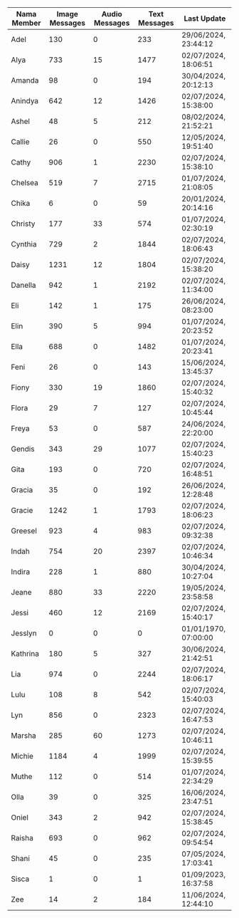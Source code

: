 | Nama Member | Image Messages | Audio Messages | Text Messages | Last Update |
| ------ | -------------- | -------------- | ------------- | ------------ |
| Adel | 130 | 0 | 233 | 29/06/2024, 23:44:12 |
| Alya | 733 | 15 | 1477 | 02/07/2024, 18:06:51 |
| Amanda | 98 | 0 | 194 | 30/04/2024, 20:12:13 |
| Anindya | 642 | 12 | 1426 | 02/07/2024, 15:38:00 |
| Ashel | 48 | 5 | 212 | 08/02/2024, 21:52:21 |
| Callie | 26 | 0 | 550 | 12/05/2024, 19:51:40 |
| Cathy | 906 | 1 | 2230 | 02/07/2024, 15:38:10 |
| Chelsea | 519 | 7 | 2715 | 01/07/2024, 21:08:05 |
| Chika | 6 | 0 | 59 | 20/01/2024, 20:14:16 |
| Christy | 177 | 33 | 574 | 01/07/2024, 02:30:19 |
| Cynthia | 729 | 2 | 1844 | 02/07/2024, 18:06:43 |
| Daisy | 1231 | 12 | 1804 | 02/07/2024, 15:38:20 |
| Danella | 942 | 1 | 2192 | 02/07/2024, 11:34:00 |
| Eli | 142 | 1 | 175 | 26/06/2024, 08:23:00 |
| Elin | 390 | 5 | 994 | 01/07/2024, 20:23:52 |
| Ella | 688 | 0 | 1482 | 01/07/2024, 20:23:41 |
| Feni | 26 | 0 | 143 | 15/06/2024, 13:45:37 |
| Fiony | 330 | 19 | 1860 | 02/07/2024, 15:40:32 |
| Flora | 29 | 7 | 127 | 02/07/2024, 10:45:44 |
| Freya | 53 | 0 | 587 | 24/06/2024, 22:20:00 |
| Gendis | 343 | 29 | 1077 | 02/07/2024, 15:40:23 |
| Gita | 193 | 0 | 720 | 02/07/2024, 16:48:51 |
| Gracia | 35 | 0 | 192 | 26/06/2024, 12:28:48 |
| Gracie | 1242 | 1 | 1793 | 02/07/2024, 18:06:23 |
| Greesel | 923 | 4 | 983 | 02/07/2024, 09:32:38 |
| Indah | 754 | 20 | 2397 | 02/07/2024, 10:46:34 |
| Indira | 228 | 1 | 880 | 30/04/2024, 10:27:04 |
| Jeane | 880 | 33 | 2220 | 19/05/2024, 23:58:58 |
| Jessi | 460 | 12 | 2169 | 02/07/2024, 15:40:17 |
| Jesslyn | 0 | 0 | 0 | 01/01/1970, 07:00:00 |
| Kathrina | 180 | 5 | 327 | 30/06/2024, 21:42:51 |
| Lia | 974 | 0 | 2244 | 02/07/2024, 18:06:17 |
| Lulu | 108 | 8 | 542 | 02/07/2024, 15:40:03 |
| Lyn | 856 | 0 | 2323 | 02/07/2024, 16:47:53 |
| Marsha | 285 | 60 | 1273 | 02/07/2024, 10:46:11 |
| Michie | 1184 | 4 | 1999 | 02/07/2024, 15:39:55 |
| Muthe | 112 | 0 | 514 | 01/07/2024, 22:34:29 |
| Olla | 39 | 0 | 325 | 16/06/2024, 23:47:51 |
| Oniel | 343 | 2 | 942 | 02/07/2024, 15:38:45 |
| Raisha | 693 | 0 | 962 | 02/07/2024, 09:54:54 |
| Shani | 45 | 0 | 235 | 07/05/2024, 17:03:41 |
| Sisca | 1 | 0 | 1 | 01/09/2023, 16:37:58 |
| Zee | 14 | 2 | 184 | 11/06/2024, 12:44:10 |
